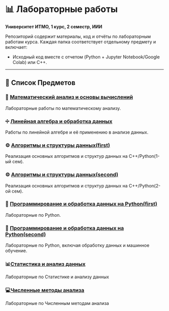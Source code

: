 # 📊 Лабораторные работы  
**Университет ИТМО, 1 курс, 2 семестр, ИИИ**  

Репозиторий содержит материалы, код и отчёты по лабораторным работам курса. Каждая папка соответствует отдельному предмету и включает:  
- Исходный код вместе с отчетом (Python + Jupyter Notebook/Google Colab) или C++.  

---
## 🧪 Список Предметов  

### 📐 [Математический анализ и основы вычислений](./matan/)  
Лабораторные работы по   математическому анализу.  

### ➗ [Линейная алгебра и обработка данных](./linal/)  
Работы по линейной алгебре и её применению в анализе данных.  

### ⚙️ [Алгоритмы и структуры данных(first)](./algosi_first/)  
Реализация основных алгоритмов и структур данных на C++/Python(1-ый сем).  

### ⚙️ [Алгоритмы и структуры данных(second)](./algosi/)  
Реализация основных алгоритмов и структур данных на C++/Python(2-ой сем).  

### 🐍 [Программирование и обработка данных на Python(first)](./python_first/)  
Лабораторные по Python.  

### 🐍 [Программирование и обработка данных на Python(second)](./python/)  
Лабораторные по Python, включая обработку данных и машинное обучение.  

### 📊[Статистика и анализ данных](./stats/)
Лабораторные по Cтатистике и анализу данных

### 💻[Численные методы анализа](./nma)
Лабораторные по Численным методам анализа
